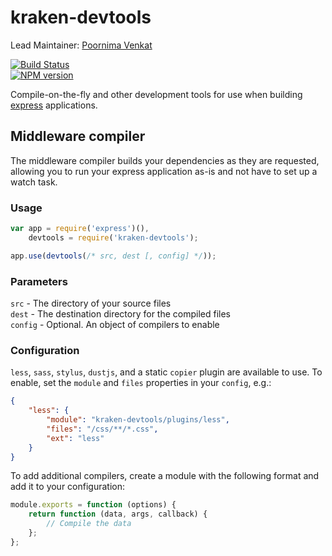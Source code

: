 kraken-devtools
===============

Lead Maintainer: [Poornima Venkat](https://github.com/pvenkatakrishnan/)  

[![Build Status](https://travis-ci.org/krakenjs/kraken-devtools.svg?branch=master)](https://travis-ci.org/krakenjs/kraken-devtools)  
[![NPM version](https://badge.fury.io/js/kraken-devtools.png)](http://badge.fury.io/js/kraken-devtools)  

Compile-on-the-fly and other development tools for use when building [express](http://expressjs.com/) applications.


## Middleware compiler

The middleware compiler builds your dependencies as they are requested, allowing you to run your express application as-is and not have to set up a watch task.


### Usage

```js
var app = require('express')(),
    devtools = require('kraken-devtools');

app.use(devtools(/* src, dest [, config] */));
```

### Parameters

`src` - The directory of your source files  
`dest` - The destination directory for the compiled files  
`config` - Optional. An object of compilers to enable  



### Configuration

`less`, `sass`, `stylus`, `dustjs`, and a static `copier` plugin are available to use. To enable, set the `module` and `files` properties in your `config`, e.g.:

```json
{
    "less": {
        "module": "kraken-devtools/plugins/less",
        "files": "/css/**/*.css",
        "ext": "less"
    }
}
```

To add additional compilers, create a module with the following format and add it to your configuration:

```js
module.exports = function (options) {
    return function (data, args, callback) {
        // Compile the data
    };
};
```
